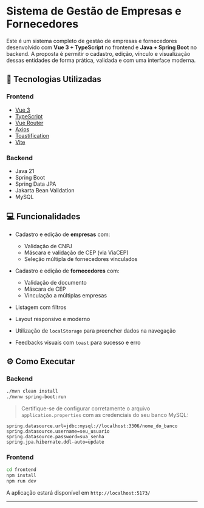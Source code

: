 # Sistema de Gestão de Empresas e Fornecedores

Este é um sistema completo de gestão de empresas e fornecedores desenvolvido com **Vue 3 + TypeScript** no frontend e **Java + Spring Boot** no backend. A proposta é permitir o cadastro, edição, vínculo e visualização dessas entidades de forma prática, validada e com uma interface moderna.

## 🚀 Tecnologias Utilizadas

### Frontend
- [Vue 3](https://vuejs.org/)
- [TypeScript](https://www.typescriptlang.org/)
- [Vue Router](https://router.vuejs.org/)
- [Axios](https://axios-http.com/)
- [Toastification](https://vue-toastification.maronato.dev/)
- [Vite](https://vitejs.dev/)

### Backend
- Java 21
- Spring Boot
- Spring Data JPA
- Jakarta Bean Validation
- MySQL

## 💻 Funcionalidades

- Cadastro e edição de **empresas** com:
  - Validação de CNPJ
  - Máscara e validação de CEP (via ViaCEP)
  - Seleção múltipla de fornecedores vinculados

- Cadastro e edição de **fornecedores** com:
  - Validação de documento
  - Máscara de CEP
  - Vinculação a múltiplas empresas

- Listagem com filtros
- Layout responsivo e moderno
- Utilização de `localStorage` para preencher dados na navegação
- Feedbacks visuais com `toast` para sucesso e erro

## ⚙️ Como Executar

### Backend
```bash
./mvn clean install
./mvnw spring-boot:run
```

> Certifique-se de configurar corretamente o arquivo `application.properties` com as credenciais do seu banco MySQL:

```properties
spring.datasource.url=jdbc:mysql://localhost:3306/nome_do_banco
spring.datasource.username=seu_usuario
spring.datasource.password=sua_senha
spring.jpa.hibernate.ddl-auto=update
```

### Frontend
```bash
cd frontend
npm install
npm run dev
```

A aplicação estará disponível em `http://localhost:5173/`

---
